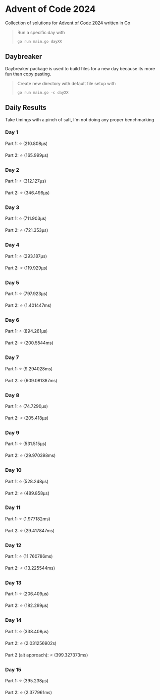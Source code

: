 # Advent of Code 2024
Collection of solutions for [Advent of Code 2024](https://adventofcode.com/) written in Go

> Run a specific day with
>
> `go run main.go dayXX`

## Daybreaker
Daybreaker package is used to build files for a new day because its more fun than copy pasting.

> Create new directory with default file setup with
>
> `go run main.go -c dayXX`

## Daily Results
Take timings with a pinch of salt, I'm not doing any proper benchmarking

### Day 1
Part 1: ⭐ (210.808µs)

Part 2: ⭐ (165.999µs)


### Day 2
Part 1: ⭐ (312.127µs)

Part 2: ⭐ (346.496µs)


### Day 3
Part 1: ⭐ (711.903µs)

Part 2: ⭐ (721.353µs)


### Day 4
Part 1: ⭐ (293.187µs)

Part 2: ⭐ (119.929µs)


### Day 5
Part 1: ⭐ (797.923µs)

Part 2: ⭐ (1.401447ms)


### Day 6
Part 1: ⭐ (894.261µs)

Part 2: ⭐ (200.5544ms) 


### Day 7
Part 1: ⭐ (9.294028ms)

Part 2: ⭐ (609.081387ms)


### Day 8
Part 1: ⭐ (74.7290µs) 

Part 2: ⭐ (205.418µs)


### Day 9
Part 1: ⭐ (531.515µs)

Part 2: ⭐ (29.970398ms)


### Day 10
Part 1: ⭐ (528.248µs)

Part 2: ⭐ (489.858µs)


### Day 11
Part 1: ⭐ (1.977182ms)

Part 2: ⭐ (29.417847ms)


### Day 12
Part 1: ⭐ (11.760786ms)

Part 2: ⭐ (13.225544ms)


### Day 13
Part 1: ⭐ (206.409µs)

Part 2: ⭐ (182.299µs)


### Day 14
Part 1: ⭐ (338.408µs)

Part 2: ⭐ (2.031256902s)

Part 2 (alt approach): ⭐ (399.327373ms)


### Day 15
Part 1: ⭐ (395.238µs)

Part 2: ⭐ (2.377961ms)
